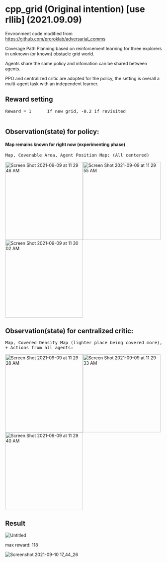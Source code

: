 # cpp_grid (Original intention) [use rllib] (2021.09.09)
Environment code modified from https://github.com/proroklab/adversarial_comms

Coverage Path Planning based on reinforcement learning for three explorers in unknown (or known) obstacle grid world.

Agents share the same policy and infomation can be shared between agents.

PPO and centralized critic are adopted for the policy, the setting is overall a multi-agent task with an independent learner. 

## Reward setting
<pre>
Reward = 1      If new grid, -0.2 if revisited

</pre>
## Observation(state) for policy:
#### Map remains known for right now (experimenting phase) 
<pre>
Map, Coverable Area, Agent Position Map: (All centered)     
</pre>
<img width="250" alt="Screen Shot 2021-09-09 at 11 29 46 AM" src="https://user-images.githubusercontent.com/64893909/132617931-683e64cd-63a5-479d-8237-b274ea8e352f.png"><img width="250" alt="Screen Shot 2021-09-09 at 11 29 55 AM" src="https://user-images.githubusercontent.com/64893909/132617956-164f1a8a-38e2-4a50-afc5-215735a88219.png"><img width="250" alt="Screen Shot 2021-09-09 at 11 30 02 AM" src="https://user-images.githubusercontent.com/64893909/132617962-11f50c5d-2f5b-4905-9c8b-d8d3db8d0684.png">

## Observation(state) for centralized critic:
<pre>
Map, Covered Density Map (lighter place being covered more), Agent Position Map
+ Actions from all agents:
</pre>
<img width="250" alt="Screen Shot 2021-09-09 at 11 29 28 AM" src="https://user-images.githubusercontent.com/64893909/132618071-8060f88a-ad6c-4f2a-a14e-959aa2b3c55c.png"><img width="250" alt="Screen Shot 2021-09-09 at 11 29 33 AM" src="https://user-images.githubusercontent.com/64893909/132618074-121eaeee-5cf2-440d-8a79-51dddf232b5b.png"><img width="250" alt="Screen Shot 2021-09-09 at 11 29 40 AM" src="https://user-images.githubusercontent.com/64893909/132618080-1fe7f18a-df0e-4c73-b3b4-c0c07ef68417.png">

## Result

![Untitled](https://user-images.githubusercontent.com/64893909/132844660-1924d69f-021a-4e59-bc3c-6e733a348ad0.gif)

max reward: 118

![Screenshot 2021-09-10 17_44_26](https://user-images.githubusercontent.com/64893909/132844721-91ad5c95-225e-41a7-b7d0-fb75ff91fb30.png)
